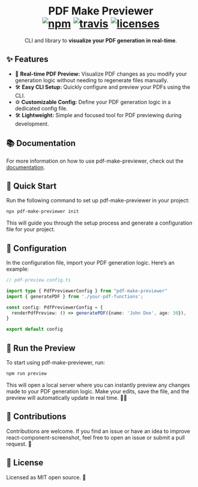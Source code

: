 <h1 align="center">
	PDF Make Previewer</br>
	<a href="https://www.npmjs.org/package/pdf-make-previewer"><img src="https://img.shields.io/npm/v/pdf-make-previewer.svg?style=flat" alt="npm"></a> <a href="https://travis-ci.org/developit/pdf-make-previewer"><img src="https://travis-ci.org/developit/pdf-make-previewer.svg?branch=master" alt="travis"></a> <a href="https://licenses.dev/npm/pdf-make-previewer"><img src="https://licenses.dev/b/npm/pdf-make-previewer" alt="licenses" /></a>
</h1>
<p align="center">CLI and library to <b>visualize your PDF generation in real-time</b>.</p>


## ✨ Features

- 📄 **Real-time PDF Preview:** Visualize PDF changes as you modify your generation logic without needing to regenerate files manually.
- 🛠 **Easy CLI Setup:** Quickly configure and preview your PDFs using the CLI.
- ⚙️ **Customizable Config:** Define your PDF generation logic in a dedicated config file.
- 🛠 **Lightweight:** Simple and focused tool for PDF previewing during development.

## 📚 Documentation

For more information on how to use pdf-make-previewer, check out the [documentation](https://pdf-make-preview.vercel.app/).

## 🚀 Quick Start

Run the following command to set up pdf-make-previewer in your project:

```bash
npx pdf-make-previewer init
```

This will guide you through the setup process and generate a configuration file for your project.

## 📄 Configuration

In the configuration file, import your PDF generation logic. Here’s an example:

```ts
// pdf-preview.config.ts

import type { PdfPreviewerConfig } from "pdf-make-previewer"
import { generatePDF } from './your-pdf-functions';

const config: PdfPreviewerConfig = {
  renderPdfPreview: () => generatePDF({name: 'John Doe', age: 30}),
}

export default config
```

## 🚀 Run the Preview

To start using pdf-make-previewer, run:

```bash
npm run preview
```

This will open a local server where you can instantly preview any changes made to your PDF generation logic. Make your edits, save the file, and the preview will automatically update in real time. 🔄✨

## 🤝 Contributions

Contributions are welcome. If you find an issue or have an idea to improve react-component-screenshot, feel free to open an issue or submit a pull request. 🚀

## 📜 License

Licensed as MIT open source. 📜